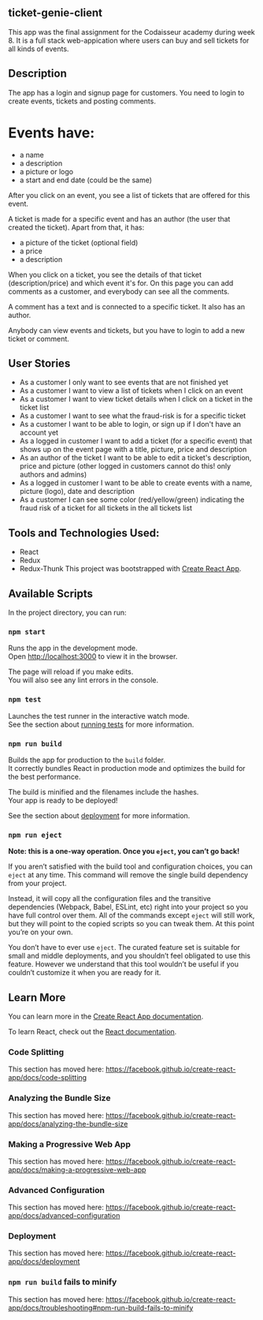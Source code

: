 ## ticket-genie-client 
This app was the final assignment for the Codaisseur academy during week 8. It is a full stack web-appication where users can buy and sell tickets for all kinds of events.

## Description 
The app has a login and signup page for customers. You need to login to create events, tickets and posting comments.

# Events have:
- a name
- a description
- a picture or logo
- a start and end date (could be the same)

After you click on an event, you see a list of tickets that are offered for this event.

A ticket is made for a specific event and has an author (the user that created the ticket). Apart from that, it has:

- a picture of the ticket (optional field)
- a price
- a description

When you click on a ticket, you see the details of that ticket (description/price) and which event it's for. On this page you can add comments as a customer, and everybody can see all the comments.

A comment has a text and is connected to a specific ticket. It also has an author.

Anybody can view events and tickets, but you have to login to add a new ticket or comment.

## User Stories 
- As a customer I only want to see events that are not finished yet
- As a customer I want to view a list of tickets when I click on an event
- As a customer I want to view ticket details when I click on a ticket in the ticket list
- As a customer I want to see what the fraud-risk is for a specific ticket
- As a customer I want to be able to login, or sign up if I don't have an account yet
- As a logged in customer I want to add a ticket (for a specific event) that shows up on the event page with a title, picture, price and description
- As an author of the ticket I want to be able to edit a ticket's description, price and picture (other logged in customers cannot do this! only authors and admins)
- As a logged in customer I want to be able to create events with a name, picture (logo), date and description
- As a customer I can see some color (red/yellow/green) indicating the fraud risk of a ticket for all tickets in the all tickets list


## Tools and Technologies Used:
- React 
- Redux 
- Redux-Thunk 
This project was bootstrapped with [Create React App](https://github.com/facebook/create-react-app).

## Available Scripts

In the project directory, you can run:

### `npm start`

Runs the app in the development mode.<br>
Open [http://localhost:3000](http://localhost:3000) to view it in the browser.

The page will reload if you make edits.<br>
You will also see any lint errors in the console.

### `npm test`

Launches the test runner in the interactive watch mode.<br>
See the section about [running tests](https://facebook.github.io/create-react-app/docs/running-tests) for more information.

### `npm run build`

Builds the app for production to the `build` folder.<br>
It correctly bundles React in production mode and optimizes the build for the best performance.

The build is minified and the filenames include the hashes.<br>
Your app is ready to be deployed!

See the section about [deployment](https://facebook.github.io/create-react-app/docs/deployment) for more information.

### `npm run eject`

**Note: this is a one-way operation. Once you `eject`, you can’t go back!**

If you aren’t satisfied with the build tool and configuration choices, you can `eject` at any time. This command will remove the single build dependency from your project.

Instead, it will copy all the configuration files and the transitive dependencies (Webpack, Babel, ESLint, etc) right into your project so you have full control over them. All of the commands except `eject` will still work, but they will point to the copied scripts so you can tweak them. At this point you’re on your own.

You don’t have to ever use `eject`. The curated feature set is suitable for small and middle deployments, and you shouldn’t feel obligated to use this feature. However we understand that this tool wouldn’t be useful if you couldn’t customize it when you are ready for it.

## Learn More

You can learn more in the [Create React App documentation](https://facebook.github.io/create-react-app/docs/getting-started).

To learn React, check out the [React documentation](https://reactjs.org/).

### Code Splitting

This section has moved here: https://facebook.github.io/create-react-app/docs/code-splitting

### Analyzing the Bundle Size

This section has moved here: https://facebook.github.io/create-react-app/docs/analyzing-the-bundle-size

### Making a Progressive Web App

This section has moved here: https://facebook.github.io/create-react-app/docs/making-a-progressive-web-app

### Advanced Configuration

This section has moved here: https://facebook.github.io/create-react-app/docs/advanced-configuration

### Deployment

This section has moved here: https://facebook.github.io/create-react-app/docs/deployment

### `npm run build` fails to minify

This section has moved here: https://facebook.github.io/create-react-app/docs/troubleshooting#npm-run-build-fails-to-minify
